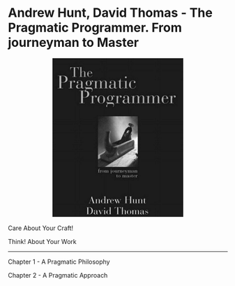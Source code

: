 # Andrew Hunt, David Thomas - The Pragmatic Programmer. From journeyman to Master
<p align="center">
  <img width="300" src="https://github.com/rsaitov/Books/blob/master/Andrew%20Hunt%2C%20David%20Thomas%20-%20The%20pragmatic%20programmer/title.png" />
</p>

Care About Your Craft!

Think! About Your Work

---

Chapter 1 - A Pragmatic Philosophy

Chapter 2 - A Pragmatic Approach